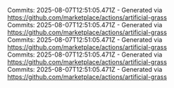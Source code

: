 Commits: 2025-08-07T12:51:05.471Z - Generated via https://github.com/marketplace/actions/artificial-grass
<br>
Commits: 2025-08-07T12:51:05.471Z - Generated via https://github.com/marketplace/actions/artificial-grass
<br>
Commits: 2025-08-07T12:51:05.471Z - Generated via https://github.com/marketplace/actions/artificial-grass
<br>
Commits: 2025-08-07T12:51:05.471Z - Generated via https://github.com/marketplace/actions/artificial-grass
<br>
Commits: 2025-08-07T12:51:05.471Z - Generated via https://github.com/marketplace/actions/artificial-grass
<br>
